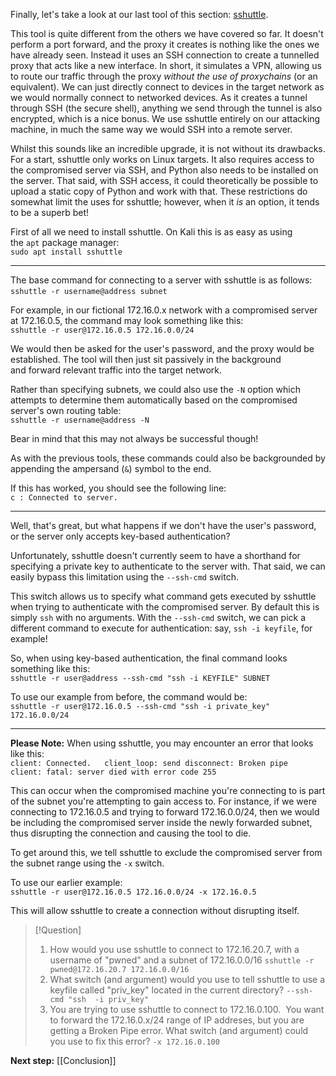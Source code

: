 Finally, let's take a look at our last tool of this section: [sshuttle](https://github.com/sshuttle/sshuttle).

This tool is quite different from the others we have covered so far. It doesn't perform a port forward, and the proxy it creates is nothing like the ones we have already seen. Instead it uses an SSH connection to create a tunnelled proxy that acts like a new interface. In short, it simulates a VPN, allowing us to route our traffic through the proxy _without the use of proxychains_ (or an equivalent). We can just directly connect to devices in the target network as we would normally connect to networked devices. As it creates a tunnel through SSH (the secure shell), anything we send through the tunnel is also encrypted, which is a nice bonus. We use sshuttle entirely on our attacking machine, in much the same way we would SSH into a remote server.  

Whilst this sounds like an incredible upgrade, it is not without its drawbacks. For a start, sshuttle only works on Linux targets. It also requires access to the compromised server via SSH, and Python also needs to be installed on the server. That said, with SSH access, it could theoretically be possible to upload a static copy of Python and work with that. These restrictions do somewhat limit the uses for sshuttle; however, when it _is_ an option, it tends to be a superb bet!

First of all we need to install sshuttle. On Kali this is as easy as using the `apt` package manager:  
`sudo apt install sshuttle`  

---

The base command for connecting to a server with sshuttle is as follows:  
`sshuttle -r username@address subnet`   

For example, in our fictional 172.16.0.x network with a compromised server at 172.16.0.5, the command may look something like this:  
`sshuttle -r user@172.16.0.5 172.16.0.0/24`

We would then be asked for the user's password, and the proxy would be established. The tool will then just sit passively in the background and forward relevant traffic into the target network.

Rather than specifying subnets, we could also use the `-N` option which attempts to determine them automatically based on the compromised server's own routing table:  
`sshuttle -r username@address -N`  

Bear in mind that this may not always be successful though!  

As with the previous tools, these commands could also be backgrounded by appending the ampersand (`&`) symbol to the end.

If this has worked, you should see the following line:  
`c : Connected to server.`

---

Well, that's great, but what happens if we don't have the user's password, or the server only accepts key-based authentication?

Unfortunately, sshuttle doesn't currently seem to have a shorthand for specifying a private key to authenticate to the server with. That said, we can easily bypass this limitation using the `--ssh-cmd` switch.

This switch allows us to specify what command gets executed by sshuttle when trying to authenticate with the compromised server. By default this is simply `ssh` with no arguments. With the `--ssh-cmd` switch, we can pick a different command to execute for authentication: say, `ssh -i keyfile`, for example!

So, when using key-based authentication, the final command looks something like this:  
`sshuttle -r user@address --ssh-cmd "ssh -i KEYFILE" SUBNET`  

To use our example from before, the command would be:  
`sshuttle -r user@172.16.0.5 --ssh-cmd "ssh -i private_key" 172.16.0.0/24`

---

**Please Note:** When using sshuttle, you may encounter an error that looks like this:  
`client: Connected.   client_loop: send disconnect: Broken pipe   client: fatal: server died with error code 255`  

This can occur when the compromised machine you're connecting to is part of the subnet you're attempting to gain access to. For instance, if we were connecting to 172.16.0.5 and trying to forward 172.16.0.0/24, then we would be including the compromised server inside the newly forwarded subnet, thus disrupting the connection and causing the tool to die.

To get around this, we tell sshuttle to exclude the compromised server from the subnet range using the `-x` switch.

To use our earlier example:  
`sshuttle -r user@172.16.0.5 172.16.0.0/24 -x 172.16.0.5`  

This will allow sshuttle to create a connection without disrupting itself.

> [!Question]
>1. How would you use sshuttle to connect to 172.16.20.7, with a username of "pwned" and a subnet of 172.16.0.0/16
>`sshuttle -r pwned@172.16.20.7 172.16.0.0/16`
>2. What switch (and argument) would you use to tell sshuttle to use a keyfile called "priv_key" located in the current directory?
>`--ssh-cmd "ssh  -i priv_key"`
>3. You are trying to use sshuttle to connect to 172.16.0.100.  You want to forward the 172.16.0.x/24 range of IP addreses, but you are getting a Broken Pipe error. What switch (and argument) could you use to fix this error?
>`-x 172.16.0.100`

**Next step:** [[Conclusion]]
